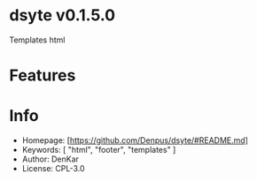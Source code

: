 dsyte v0.1.5.0
====================================
Templates html

# Features

# Info

* Homepage: [https://github.com/Denpus/dsyte/#README.md]
* Keywords: [
    "html",
    "footer",
    "templates"
  ]
* Author: DenKar
* License: CPL-3.0
